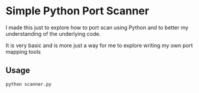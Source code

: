 # Simple Python Port Scanner
I made this just to explore how to port scan using Python and to better my understanding of the underlying code.

It is very basic and is more just a way for me to explore writing my own port mapping tools

## Usage
```python scanner.py```